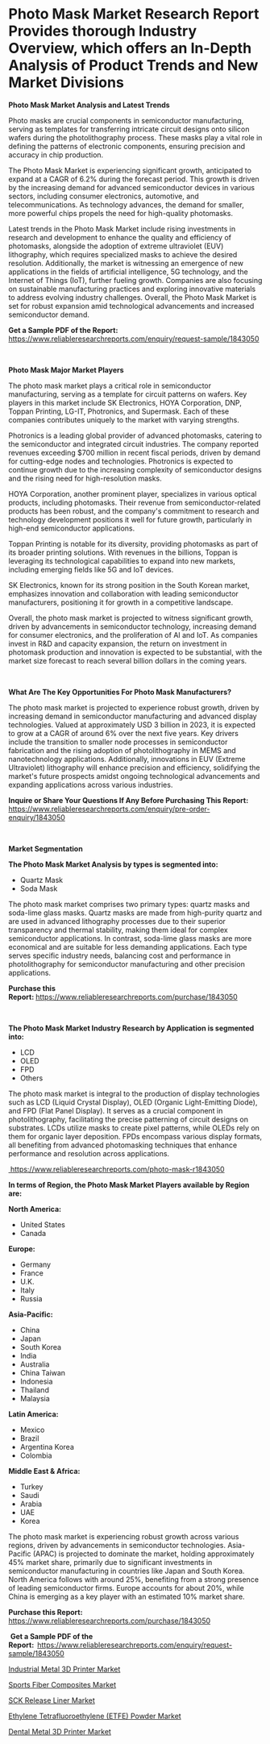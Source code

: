 <p><h1>Photo Mask Market Research Report Provides thorough Industry Overview, which offers an In-Depth Analysis of Product Trends and New Market Divisions</h1></p><p><strong>Photo Mask Market Analysis and Latest Trends</strong></p>
<p><p>Photo masks are crucial components in semiconductor manufacturing, serving as templates for transferring intricate circuit designs onto silicon wafers during the photolithography process. These masks play a vital role in defining the patterns of electronic components, ensuring precision and accuracy in chip production.</p><p>The Photo Mask Market is experiencing significant growth, anticipated to expand at a CAGR of 6.2% during the forecast period. This growth is driven by the increasing demand for advanced semiconductor devices in various sectors, including consumer electronics, automotive, and telecommunications. As technology advances, the demand for smaller, more powerful chips propels the need for high-quality photomasks.</p><p>Latest trends in the Photo Mask Market include rising investments in research and development to enhance the quality and efficiency of photomasks, alongside the adoption of extreme ultraviolet (EUV) lithography, which requires specialized masks to achieve the desired resolution. Additionally, the market is witnessing an emergence of new applications in the fields of artificial intelligence, 5G technology, and the Internet of Things (IoT), further fueling growth. Companies are also focusing on sustainable manufacturing practices and exploring innovative materials to address evolving industry challenges. Overall, the Photo Mask Market is set for robust expansion amid technological advancements and increased semiconductor demand.</p></p>
<p><strong>Get a Sample PDF of the Report:&nbsp;</strong> <a href="https://www.reliableresearchreports.com/enquiry/request-sample/1843050?utm_campaign=11&utm_medium=2&utm_source=Github&utm_content=ia&utm_term=19102024&utm_id=photo-mask">https://www.reliableresearchreports.com/enquiry/request-sample/1843050</a></p>
<p>&nbsp;</p>
<p><strong>Photo Mask Major Market Players</strong></p>
<p><p>The photo mask market plays a critical role in semiconductor manufacturing, serving as a template for circuit patterns on wafers. Key players in this market include SK Electronics, HOYA Corporation, DNP, Toppan Printing, LG-IT, Photronics, and Supermask. Each of these companies contributes uniquely to the market with varying strengths. </p><p>Photronics is a leading global provider of advanced photomasks, catering to the semiconductor and integrated circuit industries. The company reported revenues exceeding $700 million in recent fiscal periods, driven by demand for cutting-edge nodes and technologies. Photronics is expected to continue growth due to the increasing complexity of semiconductor designs and the rising need for high-resolution masks.</p><p>HOYA Corporation, another prominent player, specializes in various optical products, including photomasks. Their revenue from semiconductor-related products has been robust, and the company's commitment to research and technology development positions it well for future growth, particularly in high-end semiconductor applications.</p><p>Toppan Printing is notable for its diversity, providing photomasks as part of its broader printing solutions. With revenues in the billions, Toppan is leveraging its technological capabilities to expand into new markets, including emerging fields like 5G and IoT devices.</p><p>SK Electronics, known for its strong position in the South Korean market, emphasizes innovation and collaboration with leading semiconductor manufacturers, positioning it for growth in a competitive landscape.</p><p>Overall, the photo mask market is projected to witness significant growth, driven by advancements in semiconductor technology, increasing demand for consumer electronics, and the proliferation of AI and IoT. As companies invest in R&D and capacity expansion, the return on investment in photomask production and innovation is expected to be substantial, with the market size forecast to reach several billion dollars in the coming years.</p></p>
<p>&nbsp;</p>
<p><strong>What Are The Key Opportunities For Photo Mask Manufacturers?</strong></p>
<p><p>The photo mask market is projected to experience robust growth, driven by increasing demand in semiconductor manufacturing and advanced display technologies. Valued at approximately USD 3 billion in 2023, it is expected to grow at a CAGR of around 6% over the next five years. Key drivers include the transition to smaller node processes in semiconductor fabrication and the rising adoption of photolithography in MEMS and nanotechnology applications. Additionally, innovations in EUV (Extreme Ultraviolet) lithography will enhance precision and efficiency, solidifying the market's future prospects amidst ongoing technological advancements and expanding applications across various industries.</p></p>
<p><strong>Inquire or Share Your Questions If Any Before Purchasing This Report:</strong> <a href="https://www.reliableresearchreports.com/enquiry/pre-order-enquiry/1843050?utm_campaign=11&utm_medium=2&utm_source=Github&utm_content=ia&utm_term=19102024&utm_id=photo-mask">https://www.reliableresearchreports.com/enquiry/pre-order-enquiry/1843050</a></p>
<p>&nbsp;</p>
<p><strong>Market Segmentation</strong></p>
<p><strong>The Photo Mask Market Analysis by types is segmented into:</strong></p>
<p><ul><li>Quartz Mask</li><li>Soda Mask</li></ul></p>
<p><p>The photo mask market comprises two primary types: quartz masks and soda-lime glass masks. Quartz masks are made from high-purity quartz and are used in advanced lithography processes due to their superior transparency and thermal stability, making them ideal for complex semiconductor applications. In contrast, soda-lime glass masks are more economical and are suitable for less demanding applications. Each type serves specific industry needs, balancing cost and performance in photolithography for semiconductor manufacturing and other precision applications.</p></p>
<p><strong>Purchase this Report:&nbsp;</strong><a href="https://www.reliableresearchreports.com/purchase/1843050?utm_campaign=11&utm_medium=2&utm_source=Github&utm_content=ia&utm_term=19102024&utm_id=photo-mask">https://www.reliableresearchreports.com/purchase/1843050</a></p>
<p>&nbsp;</p>
<p><strong>The Photo Mask Market Industry Research by Application is segmented into:</strong></p>
<p><ul><li>LCD</li><li>OLED</li><li>FPD</li><li>Others</li></ul></p>
<p><p>The photo mask market is integral to the production of display technologies such as LCD (Liquid Crystal Display), OLED (Organic Light-Emitting Diode), and FPD (Flat Panel Display). It serves as a crucial component in photolithography, facilitating the precise patterning of circuit designs on substrates. LCDs utilize masks to create pixel patterns, while OLEDs rely on them for organic layer deposition. FPDs encompass various display formats, all benefiting from advanced photomasking techniques that enhance performance and resolution across applications.</p></p>
<p><a href="https://www.reliableresearchreports.com/photo-mask-r1843050?utm_campaign=11&utm_medium=2&utm_source=Github&utm_content=ia&utm_term=19102024&utm_id=photo-mask">&nbsp;https://www.reliableresearchreports.com/photo-mask-r1843050</a></p>
<p><strong>In terms of Region, the Photo Mask Market Players available by Region are:</strong></p>
<p>
    <p> <strong> North America: </strong>
        <ul>
            <li>United States</li>
            <li>Canada</li>
        </ul>
        </p> 
    <p> <strong> Europe: </strong>
        <ul>
            <li>Germany</li>
            <li>France</li>
            <li>U.K.</li>
            <li>Italy</li>
            <li>Russia</li>
        </ul>
        </p> 
    <p> <strong> Asia-Pacific: </strong>
        <ul>
            <li>China</li>
            <li>Japan</li>
            <li>South Korea</li>
            <li>India</li>
            <li>Australia</li>
            <li>China Taiwan</li>
            <li>Indonesia</li>
            <li>Thailand</li>
            <li>Malaysia</li>
        </ul>
        </p> 
    <p> <strong> Latin America: </strong>
        <ul>
            <li>Mexico</li>
            <li>Brazil</li>
            <li>Argentina Korea</li>
            <li>Colombia</li>
        </ul>
        </p> 
    <p> <strong> Middle East & Africa: </strong>
        <ul>
            <li>Turkey</li>
            <li>Saudi</li>
            <li>Arabia</li>
            <li>UAE</li>
            <li>Korea</li>
        </ul>
    </p>
    </p>
<p><p>The photo mask market is experiencing robust growth across various regions, driven by advancements in semiconductor technologies. Asia-Pacific (APAC) is projected to dominate the market, holding approximately 45% market share, primarily due to significant investments in semiconductor manufacturing in countries like Japan and South Korea. North America follows with around 25%, benefiting from a strong presence of leading semiconductor firms. Europe accounts for about 20%, while China is emerging as a key player with an estimated 10% market share.</p></p>
<p><strong>Purchase this Report: </strong><a href="https://www.reliableresearchreports.com/purchase/1843050?utm_campaign=11&utm_medium=2&utm_source=Github&utm_content=ia&utm_term=19102024&utm_id=photo-mask">https://www.reliableresearchreports.com/purchase/1843050</a></p>
<p>&nbsp;<strong>Get a Sample PDF of the Report:&nbsp;&nbsp;</strong><a href="https://www.reliableresearchreports.com/enquiry/request-sample/1843050?utm_campaign=11&utm_medium=2&utm_source=Github&utm_content=ia&utm_term=19102024&utm_id=photo-mask">https://www.reliableresearchreports.com/enquiry/request-sample/1843050</a></p>
<p><strong></strong></p>
<p><p><a href="https://issuu.com/reportprime-2/docs/industrial-metal-3d-printer-market-_a829413c07406c?utm_campaign=11&utm_medium=2&utm_source=Github&utm_content=ia&utm_term=19102024&utm_id=photo-mask">Industrial Metal 3D Printer Market</a></p><p><a href="https://www.linkedin.com/pulse/sports-fiber-composites-market-size-type-carbonglassothers-6bief?utm_campaign=11&utm_medium=2&utm_source=Github&utm_content=ia&utm_term=19102024&utm_id=photo-mask">Sports Fiber Composites Market</a></p><p><a href="https://github.com/ambertqocronceb/Market-Research-Report-List-1/blob/main/sck-release-liner-market.md?utm_campaign=11&utm_medium=2&utm_source=Github&utm_content=ia&utm_term=19102024&utm_id=photo-mask">SCK Release Liner Market</a></p><p><a href="https://www.linkedin.com/pulse/insights-ethylene-tetrafluoroethylene-etfe-powder-market-b6jjf?utm_campaign=11&utm_medium=2&utm_source=Github&utm_content=ia&utm_term=19102024&utm_id=photo-mask">Ethylene Tetrafluoroethylene (ETFE) Powder Market</a></p><p><a href="https://issuu.com/reportprime-2/docs/dental-metal-3d-printer-market-size_61d5257de42b0f?utm_campaign=11&utm_medium=2&utm_source=Github&utm_content=ia&utm_term=19102024&utm_id=photo-mask">Dental Metal 3D Printer Market</a></p></p>